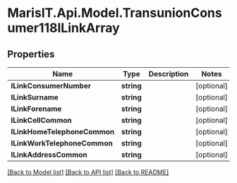 
# MarisIT.Api.Model.TransunionConsumer118ILinkArray

## Properties

Name | Type | Description | Notes
------------ | ------------- | ------------- | -------------
**ILinkConsumerNumber** | **string** |  | [optional] 
**ILinkSurname** | **string** |  | [optional] 
**ILinkForename** | **string** |  | [optional] 
**ILinkCellCommon** | **string** |  | [optional] 
**ILinkHomeTelephoneCommon** | **string** |  | [optional] 
**ILinkWorkTelephoneCommon** | **string** |  | [optional] 
**ILinkAddressCommon** | **string** |  | [optional] 

[[Back to Model list]](../README.md#documentation-for-models)
[[Back to API list]](../README.md#documentation-for-api-endpoints)
[[Back to README]](../README.md)


